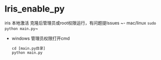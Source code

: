 # Iris_enable_py
iris 本地激活
克隆后管理员或root权限运行，有问题提Issues
~- mac/linux
    `sudo python main.py`~

- windows
    管理员权限打开cmd
    ```
    cd [main.py目录]
    python main.py
    ```
